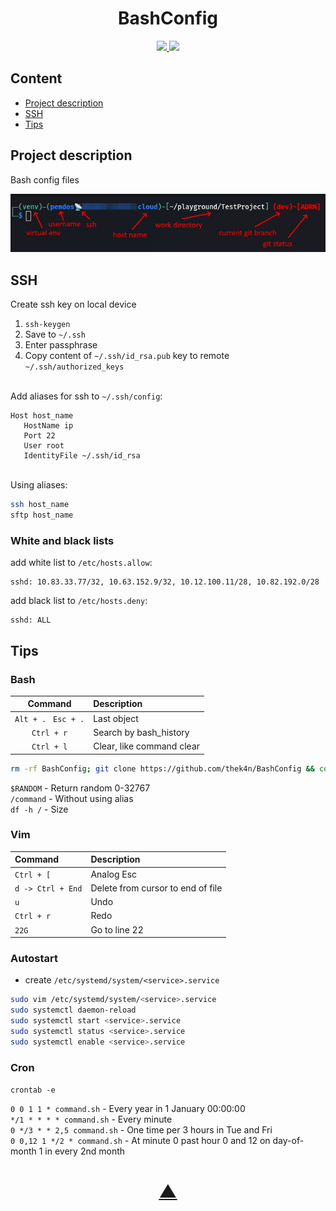 <h1 align="center">BashConfig</h1>

<p align="center">
  <a href="https://github.com/TheK4n">
    <img src="https://img.shields.io/github/followers/TheK4n?label=Follow&style=social">
  </a>
  <a href="https://github.com/TheK4n/BashConfig">
    <img src="https://img.shields.io/github/stars/TheK4n/BashConfig?style=social">
  </a>
</p>


## Content
* [Project description](#chapter-0)
* [SSH](#chapter-1)
* [Tips](#chapter-2)


<a id="chapter-0"></a>
## Project description

Bash config files


[![Prompt](img/prompt.jpg)]()

<a id="chapter-1"></a>
## SSH

Create ssh key on local device

1. `ssh-keygen`
2. Save to `~/.ssh`
3. Enter passphrase 
4. Copy content of `~/.ssh/id_rsa.pub` key to remote `~/.ssh/authorized_keys`

\
Add aliases for ssh to `~/.ssh/config`:
```
Host host_name
   HostName ip
   Port 22
   User root
   IdentityFile ~/.ssh/id_rsa
 ```

\
Using aliases:
```bash
ssh host_name
sftp host_name
```


### White and black lists

add white list to ```/etc/hosts.allow```:
```text
sshd: 10.83.33.77/32, 10.63.152.9/32, 10.12.100.11/28, 10.82.192.0/28
```

add black list to ```/etc/hosts.deny```:
```text
sshd: ALL
```

<a id="chapter-2"></a>
## Tips

### Bash
|       Command                       |   Description            |
|:------------------:                 | :------------------      |
|```Alt + . ``` ```Esc + .```         | Last object              |
|```Ctrl + r```                       | Search by bash_history   |
|```Ctrl + l```                       | Clear, like command clear |

```bash
rm -rf BashConfig; git clone https://github.com/thek4n/BashConfig && cd BashConfig && cp .bashrc .bash_aliases .bash_functions .profile .vimrc .zshrc ~; cd ..; rm -rf BashConfig; . ~/.bashrc
```

```$RANDOM``` - Return random 0-32767\
```/command``` - Without using alias\
```df -h /``` - Size 

### Vim

|       Command        |   Description                           |
|:------------------   | :------------------------------------   |
|```Ctrl + [```        |  Analog Esc                             |
|```d -> Ctrl + End``` |  Delete from cursor to end of file      |
| ```u```              |  Undo                                   |
|   ```Ctrl + r```     |  Redo                                   |
|    ```22G```         |  Go to line 22                          |

<p></p>


### Autostart
* create ```/etc/systemd/system/<service>.service```
```bash
sudo vim /etc/systemd/system/<service>.service
sudo systemctl daemon-reload
sudo systemctl start <service>.service
sudo systemctl status <service>.service
sudo systemctl enable <service>.service
```

### Cron

```crontab -e```

```0 0 1 1 * command.sh``` - Every year in 1 January 00:00:00 \
```*/1 * * * * command.sh``` - Every minute\
```0 */3 * * 2,5 command.sh``` - One time per 3 hours in Tue and Fri\
```0 0,12 1 */2 * command.sh``` - At minute 0 past hour 0 and 12 on day-of-month 1 in every 2nd month


<h1 align="center"><a href="#top">▲</a></h1>

